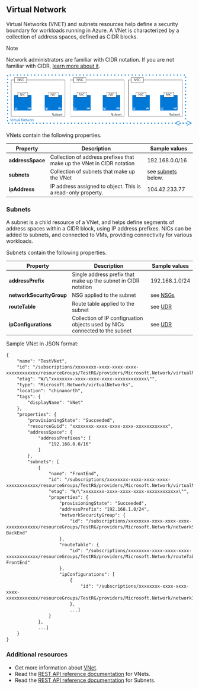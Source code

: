 ## Virtual Network
Virtual Networks (VNET) and subnets resources help define a security boundary for workloads running in Azure. A VNet is characterized by a collection of address spaces, defined as CIDR blocks. 

> [!NOTE]
> Network administrators are familiar with CIDR notation. If you are not familiar with CIDR, [learn more about it](http://whatismyipaddress.com/cidr).
> 
> 

![VNet with multiple subnets](./media/resource-groups-networking/Figure4.png)

VNets contain the following properties.

| Property | Description | Sample values |
| --- | --- | --- |
| **addressSpace** |Collection of address prefixes that make up the VNet in CIDR notation |192.168.0.0/16 |
| **subnets** |Collection of subnets that make up the VNet |see [subnets](#Subnets) below. |
| **ipAddress** |IP address assigned to object. This is a read-only property. |104.42.233.77 |

### <a name="Subnets"></a> Subnets
A subnet is a child resource of a VNet, and helps define segments of address spaces within a CIDR block, using IP address prefixes. NICs can be added to subnets, and connected to VMs, providing connectivity for various workloads.

Subnets contain the following properties. 

| Property | Description | Sample values |
| --- | --- | --- |
| **addressPrefix** |Single address prefix that make up the subnet in CIDR notation |192.168.1.0/24 |
| **networkSecurityGroup** |NSG applied to the subnet |see [NSGs](#Network-Security-Group) |
| **routeTable** |Route table applied to the subnet |see [UDR](#Route-table) |
| **ipConfigurations** |Collection of IP configruation objects used by NICs connected to the subnet |see [UDR](#Route-table) |

Sample VNet in JSON format:

```
{
    "name": "TestVNet",
    "id": "/subscriptions/xxxxxxxx-xxxx-xxxx-xxxx-xxxxxxxxxxxx/resourceGroups/TestRG/providers/Microsoft.Network/virtualNetworks/TestVNet",
    "etag": "W/\"xxxxxxxx-xxxx-xxxx-xxxx-xxxxxxxxxxxx\"",
    "type": "Microsoft.Network/virtualNetworks",
    "location": "chinanorth",
    "tags": {
        "displayName": "VNet"
    },
    "properties": {
        "provisioningState": "Succeeded",
        "resourceGuid": "xxxxxxxx-xxxx-xxxx-xxxx-xxxxxxxxxxxx",
        "addressSpace": {
            "addressPrefixes": [
                "192.168.0.0/16"
            ]
        },
        "subnets": [
            {
                "name": "FrontEnd",
                "id": "/subscriptions/xxxxxxxx-xxxx-xxxx-xxxx-xxxxxxxxxxxx/resourceGroups/TestRG/providers/Microsoft.Network/virtualNetworks/TestVNet/subnets/FrontEnd",
                "etag": "W/\"xxxxxxxx-xxxx-xxxx-xxxx-xxxxxxxxxxxx\"",
                "properties": {
                    "provisioningState": "Succeeded",
                    "addressPrefix": "192.168.1.0/24",
                    "networkSecurityGroup": {
                        "id": "/subscriptions/xxxxxxxx-xxxx-xxxx-xxxx-xxxxxxxxxxxx/resourceGroups/TestRG/providers/Microsoft.Network/networkSecurityGroups/NSG-BackEnd"
                    },
                    "routeTable": {
                        "id": "/subscriptions/xxxxxxxx-xxxx-xxxx-xxxx-xxxxxxxxxxxx/resourceGroups/TestRG/providers/Microsoft.Network/routeTables/UDR-FrontEnd"
                    },
                    "ipConfigurations": [
                        {
                            "id": "/subscriptions/xxxxxxxx-xxxx-xxxx-xxxx-xxxxxxxxxxxx/resourceGroups/TestRG/providers/Microsoft.Network/networkInterfaces/NICWEB1/ipConfigurations/ipconfig1"
                        },
                        ...]
                }
            },
            ...]
    }
}
```

### Additional resources
* Get more information about [VNet](../articles/virtual-network/virtual-networks-overview.md).
* Read the [REST API reference documentation](https://msdn.microsoft.com/zh-cn/library/azure/mt163650.aspx) for VNets.
* Read the [REST API reference documentation](https://msdn.microsoft.com/zh-cn/library/azure/mt163618.aspx) for Subnets.